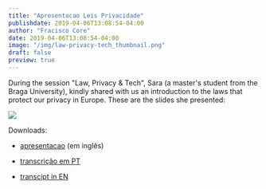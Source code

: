```yaml
---
title: "Apresentacao Leis Privacidade"
publishdate: 2019-04-06T13:08:54-04:00
author: "Fracisco Core"
date: 2019-04-06T13:08:54-04:00
image: "/img/law-privacy-tech_thumbnail.png"
draft: false
preview: true
---
```


During the session "Law, Privacy & Tech", Sara (a master's student from the Braga University),
kindly shared with us an introduction to the laws that protect our privacy in Europe.
These are the slides she presented:

![](/img/law-privacy-tech_thumbnail.png)

Downloads:

* [apresentacao](/resources/law-privacy-tech/law-privacy-tech_slides.pdf) (em inglês)

* [transcrição em PT](/resources/law-privacy-tech/law-privacy-tech_transcript_en.pdf)

* [transcipt in EN](/resources/law-privacy-tech/law-privacy-tech_transcript_pt.pdf)
